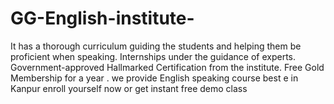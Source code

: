 # GG-English-institute-
It has a thorough curriculum guiding the students and helping them be proficient when speaking. Internships under the guidance of experts.  Government-approved Hallmarked Certification from the institute. Free Gold Membership for a year . we provide English speaking course best e in Kanpur enroll yourself now or get instant free demo class 
